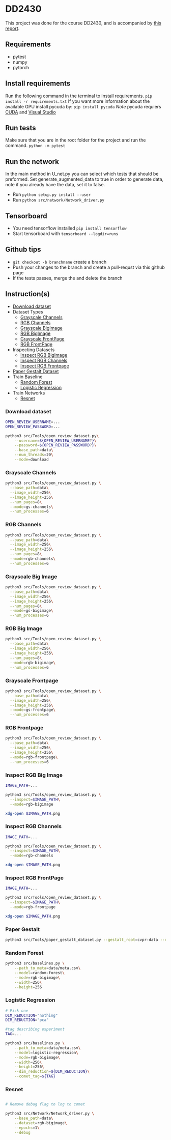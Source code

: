 # DD2430
This project was done for the course DD2430, and is accompanied by [this report](https://github.com/Marcus9512/Judging-an-academic-paper-by-its-cover/blob/master/report/Project_17__Judging_an_academic_paper_by_its_cover%20(1).pdf).

## Requirements
* pytest
* numpy
* pytorch

## Install requirements
Run the following command in the terminal to install requirements.
`pip install -r requirements.txt`
If you want more information about the available GPU install pycuda by:
`pip install pycuda`
*Note* pycuda requiers [CUDA](https://developer.nvidia.com/cuda-downloads) and [Visual Studio](https://visualstudio.microsoft.com/)

## Run tests 
Make sure that you are in the root folder for the project and run the command.
`python -m pytest`

## Run the network
In the main method in U_net.py you can select which tests that should be preformed. Set generate_augmented_data to true in order to generate data, note if you already have the data, set it to false.
* Run `python setup.py install --user`
* Run `python src/network/Network_driver.py`

## Tensorboard
* You need tensorflow installed `pip install tensorflow`
* Start tensorboard with `tensorboard --logdir=runs`

## Github tips
* `git checkout -b branchname` create a branch
* Push your changes to the branch and create a pull-requst via this github page
* If the tests passes, merge the and delete the branch

## Instruction(s)

- [Download dataset](#download-dataset)
- Dataset Types
    - [Grayscale Channels](#grayscale-channels)
    - [RGB Channels](#rgb-channels)
    - [Grayscale BigImage](#grayscale-big-image)
    - [RGB BigImage](#rgb-big-image)
    - [Grayscale FrontPage](#grayscale-frontpage)
    - [RGB FrontPage](#rgb-frontpage)
- Inspecting Datasets
    - [Inspect RGB BigImage](#inspect-rgb-big-image)
    - [Inspect RGB Channels](#inspect-rgb-channels)
    - [Inspect RGB Frontpage](#inspect-rgb-frontpage)
- [Paper Gestalt Dataset](#paper-gestalt)
- Train Baseline
    - [Random Forest](#random-forest)
    - [Logistic Regression](#logistic-regression)
- Train Networks
    - [Resnet](#resnet)

### Download dataset

```bash
OPEN_REVIEW_USERNAME=...
OPEN_REVIEW_PASSWORD=...

python3 src/Tools/open_review_dataset.py\
    --username=${OPEN_REVIEW_USERNAME?}\
    --password=${OPEN_REVIEW_PASSWORD?}\
    --base_path=data\
    --num_threads=20\
    --mode=download   
```

### Grayscale Channels

```bash
python3 src/Tools/open_review_dataset.py \
  --base_path=data\
  --image_width=256\
  --image_height=256\
  --num_pages=8\
  --mode=gs-channels\
  --num_processes=6
```

### RGB Channels

```bash
python3 src/Tools/open_review_dataset.py \
  --base_path=data\
  --image_width=256\
  --image_height=256\
  --num_pages=8\
  --mode=rgb-channels\
  --num_processes=6
```

### Grayscale Big Image

```bash
python3 src/Tools/open_review_dataset.py \
  --base_path=data\
  --image_width=256\
  --image_height=256\
  --num_pages=8\
  --mode=gs-bigimage\
  --num_processes=6
```
### RGB Big Image

```bash
python3 src/Tools/open_review_dataset.py \
  --base_path=data\
  --image_width=256\
  --image_height=256\
  --num_pages=8\
  --mode=rgb-bigimage\
  --num_processes=6
```
### Grayscale Frontpage

```bash
python3 src/Tools/open_review_dataset.py \
  --base_path=data\
  --image_width=256\
  --image_height=256\
  --mode=gs-frontpage\
  --num_processes=6
```
### RGB Frontpage

```bash
python3 src/Tools/open_review_dataset.py \
  --base_path=data\
  --image_width=256\
  --image_height=256\
  --mode=rgb-frontpage\
  --num_processes=6
```

### Inspect RGB Big Image
```bash
IMAGE_PATH=...

python3 src/Tools/open_review_dataset.py \
  --inspect=$IMAGE_PATH\
  --mode=rgb-bigimage

xdg-open $IMAGE_PATH.png
```

### Inspect RGB Channels
```bash
IMAGE_PATH=...

python3 src/Tools/open_review_dataset.py \
  --inspect=$IMAGE_PATH\
  --mode=rgb-channels

xdg-open $IMAGE_PATH.png
```
### Inspect RGB FrontPage
```bash
IMAGE_PATH=...

python3 src/Tools/open_review_dataset.py \
  --inspect=$IMAGE_PATH\
  --mode=rgb-frontpage

xdg-open $IMAGE_PATH.png
```

### Paper Gestalt

```bash
python3 src/Tools/paper_gestalt_dataset.py --gestalt_root=cvpr-data --data_root=data
```

### Random Forest

```bash
python3 src/baselines.py \
    --path_to_meta=data/meta.csv\
    --model=random-forest\
    --mode=rgb-bigimage\
    --width=256\
    --height=256
```


### Logistic Regression

```bash
# Pick one
DIM_REDUCTION="nothing"
DIM_REDUCTION="pca"

#tag describing experiment
TAG=...

python3 src/baselines.py \
    --path_to_meta=data/meta.csv\
    --model=logistic-regression\
    --mode=rgb-bigimage\
    --width=256\
    --height=256\
    --dim_reduction=${DIM_REDUCTION}\
    --comet_tag=${TAG}
```

### Resnet

```bash

# Remove debug flag to log to comet

python3 src/Network/Network_driver.py \
    --base_path=data\
    --dataset=rgb-bigimage\
    --epochs=1\
    --debug
```
